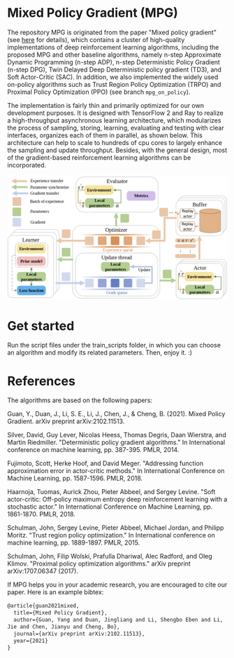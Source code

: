 # Mixed Policy Gradient (MPG)
The repository MPG is originated from the paper "Mixed policy gradient" (see [here](https://arxiv.org/abs/2102.11513) 
for details), which contains a cluster of high-quality implementations of deep reinforcement learning algorithms,
including the proposed MPG and other baseline algorithms, namely n-step Approximate Dynamic Programming (n-step ADP), 
n-step Deterministic Policy Gradient (n-step DPG), Twin Delayed Deep Deterministic policy gradient (TD3), 
and Soft Actor-Critic (SAC). In addition, we also implemented the widely used on-policy algorithms such as
 Trust Region Policy Optimization (TRPO) and Proximal Policy Optimization (PPO) (see branch ```mpg_on_policy```).

The implementation is fairly thin and primarily optimized for our own development purposes. It is designed with TensorFlow 2 and Ray
to realize a high-throughput asynchronous learning architecture, which modularizes the process of sampling, storing, learning, 
evaluating and testing with clear interfaces, organizes each of them in parallel, as shown below. This architecture can help to
scale to hundreds of cpu cores to largely enhance the sampling and update throughput. Besides, with the general design, 
most of the gradient-based reinforcement learning algorithms can be incorporated.

![images](utils/architecture.png)

# Get started
Run the script files under the train_scripts folder, in which you can choose an algorithm and modify its related 
parameters. Then, enjoy it. :)

# References
The algorithms are based on the following papers:

Guan, Y., Duan, J., Li, S. E., Li, J., Chen, J., & Cheng, B. (2021). Mixed Policy Gradient. arXiv preprint arXiv:2102.11513.

Silver, David, Guy Lever, Nicolas Heess, Thomas Degris, Daan Wierstra, and Martin Riedmiller. "Deterministic policy gradient algorithms." In International conference on machine learning, pp. 387-395. PMLR, 2014.

Fujimoto, Scott, Herke Hoof, and David Meger. "Addressing function approximation error in actor-critic methods." In International Conference on Machine Learning, pp. 1587-1596. PMLR, 2018.

Haarnoja, Tuomas, Aurick Zhou, Pieter Abbeel, and Sergey Levine. "Soft actor-critic: Off-policy maximum entropy deep reinforcement learning with a stochastic actor." In International Conference on Machine Learning, pp. 1861-1870. PMLR, 2018.

Schulman, John, Sergey Levine, Pieter Abbeel, Michael Jordan, and Philipp Moritz. "Trust region policy optimization." In International conference on machine learning, pp. 1889-1897. PMLR, 2015.

Schulman, John, Filip Wolski, Prafulla Dhariwal, Alec Radford, and Oleg Klimov. "Proximal policy optimization algorithms." arXiv preprint arXiv:1707.06347 (2017).

If MPG helps you in your academic research, you are encouraged to cite our paper. Here is an example bibtex:
```
@article{guan2021mixed,
  title={Mixed Policy Gradient},
  author={Guan, Yang and Duan, Jingliang and Li, Shengbo Eben and Li, Jie and Chen, Jianyu and Cheng, Bo},
  journal={arXiv preprint arXiv:2102.11513},
  year={2021}
}
```

